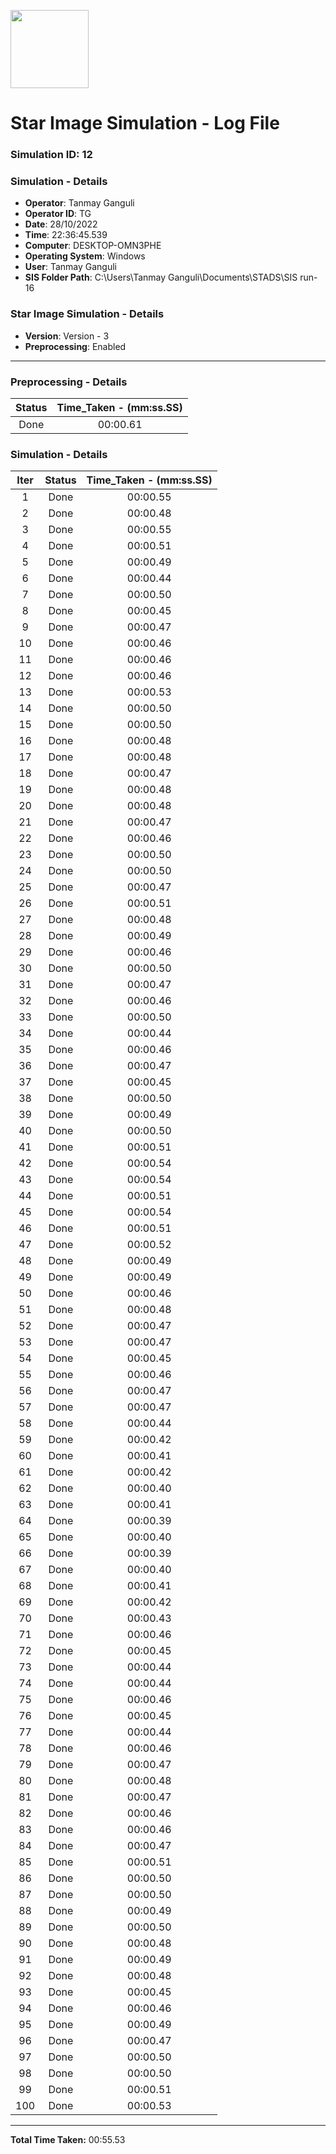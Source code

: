 [<img src="https://www.aero.iitb.ac.in/satlab/images/IITBSSP2019.png" width="125"/>](image.png)

# Star Image Simulation - Log File

### Simulation ID: 12

### Simulation - Details
* **Operator**: Tanmay Ganguli
* **Operator ID**: TG
* **Date**: 28/10/2022
* **Time**: 22:36:45.539
* **Computer**: DESKTOP-OMN3PHE
* **Operating System**: Windows
* **User**: Tanmay Ganguli
* **SIS Folder Path**: C:\Users\Tanmay Ganguli\Documents\STADS\SIS run-16

### Star Image Simulation - Details
* **Version**: Version - 3
* **Preprocessing**: Enabled

---

### Preprocessing - Details

|Status|Time_Taken - (mm:ss.SS)
|:---:|:---:|
|Done|00:00.61|

### Simulation - Details

|Iter|Status|Time_Taken - (mm:ss.SS)|
|:---:|:---:|:---:|
|1|Done|00:00.55|
|2|Done|00:00.48|
|3|Done|00:00.55|
|4|Done|00:00.51|
|5|Done|00:00.49|
|6|Done|00:00.44|
|7|Done|00:00.50|
|8|Done|00:00.45|
|9|Done|00:00.47|
|10|Done|00:00.46|
|11|Done|00:00.46|
|12|Done|00:00.46|
|13|Done|00:00.53|
|14|Done|00:00.50|
|15|Done|00:00.50|
|16|Done|00:00.48|
|17|Done|00:00.48|
|18|Done|00:00.47|
|19|Done|00:00.48|
|20|Done|00:00.48|
|21|Done|00:00.47|
|22|Done|00:00.46|
|23|Done|00:00.50|
|24|Done|00:00.50|
|25|Done|00:00.47|
|26|Done|00:00.51|
|27|Done|00:00.48|
|28|Done|00:00.49|
|29|Done|00:00.46|
|30|Done|00:00.50|
|31|Done|00:00.47|
|32|Done|00:00.46|
|33|Done|00:00.50|
|34|Done|00:00.44|
|35|Done|00:00.46|
|36|Done|00:00.47|
|37|Done|00:00.45|
|38|Done|00:00.50|
|39|Done|00:00.49|
|40|Done|00:00.50|
|41|Done|00:00.51|
|42|Done|00:00.54|
|43|Done|00:00.54|
|44|Done|00:00.51|
|45|Done|00:00.54|
|46|Done|00:00.51|
|47|Done|00:00.52|
|48|Done|00:00.49|
|49|Done|00:00.49|
|50|Done|00:00.46|
|51|Done|00:00.48|
|52|Done|00:00.47|
|53|Done|00:00.47|
|54|Done|00:00.45|
|55|Done|00:00.46|
|56|Done|00:00.47|
|57|Done|00:00.47|
|58|Done|00:00.44|
|59|Done|00:00.42|
|60|Done|00:00.41|
|61|Done|00:00.42|
|62|Done|00:00.40|
|63|Done|00:00.41|
|64|Done|00:00.39|
|65|Done|00:00.40|
|66|Done|00:00.39|
|67|Done|00:00.40|
|68|Done|00:00.41|
|69|Done|00:00.42|
|70|Done|00:00.43|
|71|Done|00:00.46|
|72|Done|00:00.45|
|73|Done|00:00.44|
|74|Done|00:00.44|
|75|Done|00:00.46|
|76|Done|00:00.45|
|77|Done|00:00.44|
|78|Done|00:00.46|
|79|Done|00:00.47|
|80|Done|00:00.48|
|81|Done|00:00.47|
|82|Done|00:00.46|
|83|Done|00:00.46|
|84|Done|00:00.47|
|85|Done|00:00.51|
|86|Done|00:00.50|
|87|Done|00:00.50|
|88|Done|00:00.49|
|89|Done|00:00.50|
|90|Done|00:00.48|
|91|Done|00:00.49|
|92|Done|00:00.48|
|93|Done|00:00.45|
|94|Done|00:00.46|
|95|Done|00:00.49|
|96|Done|00:00.47|
|97|Done|00:00.50|
|98|Done|00:00.50|
|99|Done|00:00.51|
|100|Done|00:00.53|

---

**Total Time Taken:** 00:55.53
